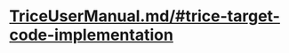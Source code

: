 # [TriceUserManual.md/#trice-target-code-implementation](./TriceUserManual.md/#trice-target-code-implementation)